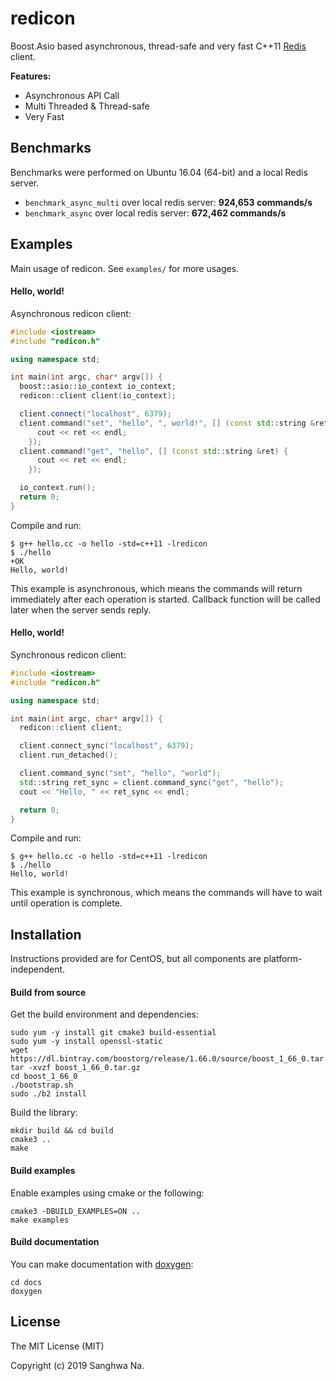 # redicon
Boost.Asio based asynchronous, thread-safe and very fast C++11 [Redis](http://redis.io/) client.

**Features:**

 * Asynchronous API Call
 * Multi Threaded & Thread-safe
 * Very Fast

## Benchmarks
Benchmarks were performed on Ubuntu 16.04 (64-bit) and a local Redis server.
 * `benchmark_async_multi` over local redis server: **924,653 commands/s**
 * `benchmark_async` over local redis server: **672,462 commands/s**

## Examples
Main usage of redicon. See `examples/` for more usages.

#### Hello, world!
Asynchronous redicon client:

```c++
#include <iostream>
#include "redicon.h"

using namespace std;

int main(int argc, char* argv[]) {
  boost::asio::io_context io_context;
  redicon::client client(io_context);

  client.connect("localhost", 6379);
  client.command("set", "hello", ", world!", [] (const std::string &ret) {
      cout << ret << endl;
    });
  client.command("get", "hello", [] (const std::string &ret) {
      cout << ret << endl;
    });

  io_context.run();
  return 0;
}
```

Compile and run:

    $ g++ hello.cc -o hello -std=c++11 -lredicon
    $ ./hello
    +OK
    Hello, world!

This example is asynchronous, which means the commands will return immediately
after each operation is started. Callback function will be called later when
the server sends reply.

#### Hello, world!
Synchronous redicon client:

```c++
#include <iostream>
#include "redicon.h"

using namespace std;

int main(int argc, char* argv[]) {
  redicon::client client;

  client.connect_sync("localhost", 6379);
  client.run_detached();

  client.command_sync("set", "hello", "world");
  std::string ret_sync = client.command_sync("get", "hello");
  cout << "Hello, " << ret_sync << endl;

  return 0;
}
```

Compile and run:

    $ g++ hello.cc -o hello -std=c++11 -lredicon
    $ ./hello
    Hello, world!

This example is synchronous, which means the commands will have to wait
until operation is complete.

## Installation
Instructions provided are for CentOS, but all components are platform-independent.

#### Build from source
Get the build environment and dependencies:

    sudo yum -y install git cmake3 build-essential
    sudo yum -y install openssl-static
    wget https://dl.bintray.com/boostorg/release/1.66.0/source/boost_1_66_0.tar.gz
    tar -xvzf boost_1_66_0.tar.gz
    cd boost_1_66_0
    ./bootstrap.sh
    sudo ./b2 install

Build the library:

    mkdir build && cd build
    cmake3 ..
    make

#### Build examples
Enable examples using cmake or the following:

    cmake3 -DBUILD_EXAMPLES=ON ..
    make examples

#### Build documentation
You can make documentation with [doxygen](http://doxygen.org/):

    cd docs
    doxygen

## License
The MIT License (MIT)

Copyright (c) 2019 Sanghwa Na.
